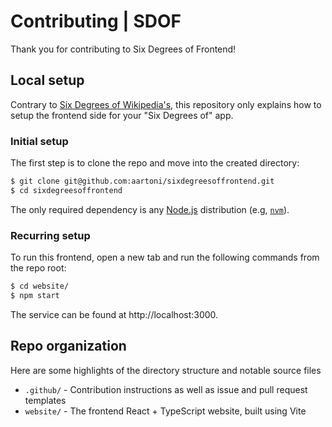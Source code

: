 # Contributing | SDOF

Thank you for contributing to Six Degrees of Frontend!

## Local setup

Contrary to [Six Degrees of Wikipedia's](https://github.com/jwngr/sdow), this repository only explains how to setup the frontend side for your "Six Degrees of" app.

### Initial setup

The first step is to clone the repo and move into the created directory:

```bash
$ git clone git@github.com:aartoni/sixdegreesoffrontend.git
$ cd sixdegreesoffrontend
```

The only required dependency is any [Node.js](https://nodejs.org) distribution (e.g, [`nvm`](https://github.com/nvm-sh/nvm)).

### Recurring setup

To run this frontend, open a new tab and run the following commands from the repo root:

```bash
$ cd website/
$ npm start
```

The service can be found at http://localhost:3000.

## Repo organization

Here are some highlights of the directory structure and notable source files

- `.github/` - Contribution instructions as well as issue and pull request templates
- `website/` - The frontend React + TypeScript website, built using Vite
